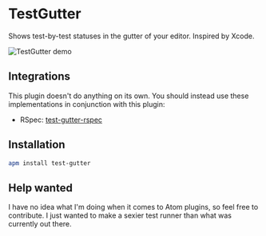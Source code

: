 # TestGutter

Shows test-by-test statuses in the gutter of your editor. Inspired by Xcode.

![TestGutter demo](http://i.imgur.com/wFZdPRL.gif)

## Integrations

This plugin doesn't do anything on its own. You should instead use these implementations in
conjunction with this plugin:

* RSpec: [test-gutter-rspec](https://github.com/stevenpetryk/test-gutter-rspec)

## Installation

```bash
apm install test-gutter
```

## Help wanted

I have no idea what I'm doing when it comes to Atom plugins, so feel free to contribute. I just
wanted to make a sexier test runner than what was currently out there.

